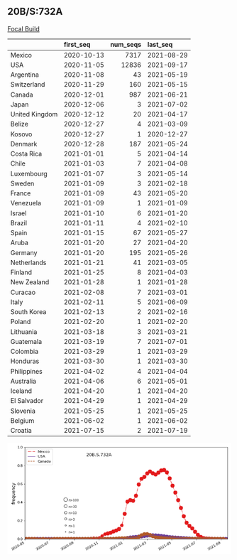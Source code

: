 

## 20B/S:732A
[Focal Build](https://nextstrain.org/groups/neherlab/ncov/20B.S.732A)

|                | first_seq   |   num_seqs | last_seq   |
|:---------------|:------------|-----------:|:-----------|
| Mexico         | 2020-10-13  |       7317 | 2021-08-29 |
| USA            | 2020-11-05  |      12836 | 2021-09-17 |
| Argentina      | 2020-11-08  |         43 | 2021-05-19 |
| Switzerland    | 2020-11-29  |        160 | 2021-05-15 |
| Canada         | 2020-12-01  |        987 | 2021-06-21 |
| Japan          | 2020-12-06  |          3 | 2021-07-02 |
| United Kingdom | 2020-12-12  |         20 | 2021-04-17 |
| Belize         | 2020-12-27  |          4 | 2021-03-09 |
| Kosovo         | 2020-12-27  |          1 | 2020-12-27 |
| Denmark        | 2020-12-28  |        187 | 2021-05-24 |
| Costa Rica     | 2021-01-01  |          5 | 2021-04-14 |
| Chile          | 2021-01-03  |          7 | 2021-04-08 |
| Luxembourg     | 2021-01-07  |          3 | 2021-05-14 |
| Sweden         | 2021-01-09  |          3 | 2021-02-18 |
| France         | 2021-01-09  |         43 | 2021-05-20 |
| Venezuela      | 2021-01-09  |          1 | 2021-01-09 |
| Israel         | 2021-01-10  |          6 | 2021-01-20 |
| Brazil         | 2021-01-11  |          4 | 2021-02-10 |
| Spain          | 2021-01-15  |         67 | 2021-05-27 |
| Aruba          | 2021-01-20  |         27 | 2021-04-20 |
| Germany        | 2021-01-20  |        195 | 2021-05-26 |
| Netherlands    | 2021-01-21  |         41 | 2021-03-05 |
| Finland        | 2021-01-25  |          8 | 2021-04-03 |
| New Zealand    | 2021-01-28  |          1 | 2021-01-28 |
| Curacao        | 2021-02-08  |          7 | 2021-03-01 |
| Italy          | 2021-02-11  |          5 | 2021-06-09 |
| South Korea    | 2021-02-13  |          2 | 2021-02-16 |
| Poland         | 2021-02-20  |          1 | 2021-02-20 |
| Lithuania      | 2021-03-18  |          3 | 2021-03-21 |
| Guatemala      | 2021-03-19  |          7 | 2021-07-01 |
| Colombia       | 2021-03-29  |          1 | 2021-03-29 |
| Honduras       | 2021-03-30  |          1 | 2021-03-30 |
| Philippines    | 2021-04-02  |          4 | 2021-04-04 |
| Australia      | 2021-04-06  |          6 | 2021-05-01 |
| Iceland        | 2021-04-20  |          1 | 2021-04-20 |
| El Salvador    | 2021-04-29  |          1 | 2021-04-29 |
| Slovenia       | 2021-05-25  |          1 | 2021-05-25 |
| Belgium        | 2021-06-02  |          1 | 2021-06-02 |
| Croatia        | 2021-07-15  |          2 | 2021-07-19 |

![Overall trends 20B.S.732A](/overall_trends_figures/overall_trends_20B.S.732A.png)